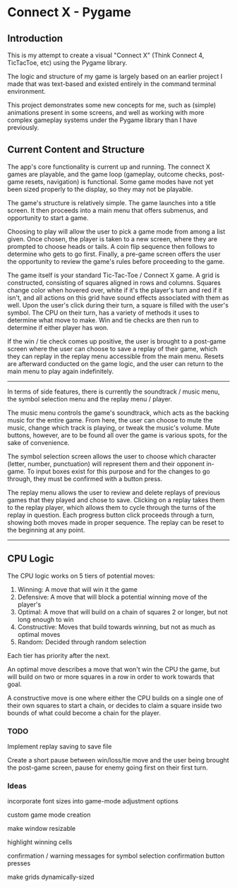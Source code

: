 # Connect X - Pygame

## Introduction

This is my attempt to create a visual "Connect X" (Think Connect 4, TicTacToe, etc) using the Pygame library. 

The logic and structure of my game is largely based on an earlier project I made that was text-based and existed
entirely in the command terminal environment. 

This project demonstrates some new concepts for me, such as (simple) animations present in some screens, and well as 
working with more complex gameplay systems under the Pygame library than I have previously. 

## Current Content and Structure

The app's core functionality is current up and running. The connect X games are playable, and the game loop 
(gameplay, outcome checks, post-game resets, navigation) is functional. Some game modes have not yet been sized 
properly to the display, so they may not be playable. 

The game's structure is relatively simple. The game launches into a title screen. It then proceeds into a main menu
that offers submenus, and opportunity to start a game. 

Choosing to play will allow the user to pick a game mode from among a list given. Once chosen, the player is taken to
a new screen, where they are prompted to choose heads or tails. A coin flip sequence then follows to determine who gets
to go first. Finally, a pre-game screen offers the user the opportunity to review the game's rules before proceeding to
the game.

The game itself is your standard Tic-Tac-Toe / Connect X game. A grid is constructed, consisting of squares aligned in
rows and columns. Squares change color when hovered over, white if it's the player's turn and red if it isn't, and all 
actions on this grid have sound effects associated with them as well. Upon the user's click during their turn, a square 
is filled with the user's symbol. The CPU on their turn, has a variety of methods it uses to determine what move to
make. Win and tie checks are then run to determine if either player has won. 

If the win / tie check comes up positive, the user is brought to a post-game screen where the user can choose to save 
a replay of their game, which they can replay in the replay menu accessible from the main menu. Resets are afterward
conducted on the game logic, and the user can return to the main menu to play again indefinitely.

---

In terms of side features, there is currently the soundtrack / music menu, the symbol selection menu and the replay
menu / player. 

The music menu controls the game's soundtrack, which acts as the backing music for the entire game. From here, the user
can choose to mute the music, change which track is playing, or tweak the music's volume. Mute buttons, however, are
to be found all over the game is various spots, for the sake of convenience. 

The symbol selection screen allows the user to choose which character (letter, number, punctuation) will represent them
and their opponent in-game. To input boxes exist for this purpose and for the changes to go through, they must be 
confirmed with a button press. 

The replay menu allows the user to review and delete replays of previous games that they played and chose to save. 
Clicking on a replay takes them to the replay player, which allows them to cycle through the turns of the replay in
question. Each progress button click proceeds through a turn, showing both moves made in proper sequence. The replay 
can be reset to the beginning at any point. 

---

## CPU Logic 

The CPU logic works on 5 tiers of potential moves:

1. Winning: A move that will win it the game
2. Defensive: A move that will block a potential winning move of the player's 
3. Optimal: A move that will build on a chain of squares 2 or longer, but not long enough to win
4. Constructive: Moves that build towards winning, but not as much as optimal moves
5. Random: Decided through random selection

Each tier has priority after the next. 

An optimal move describes a move that won't win the CPU the game, but will build on two or more squares in a row in 
order to work towards that goal. 

A constructive move is one where either the CPU builds on a single one of their own squares to start a chain, or 
decides to claim a square inside two bounds of what could become a chain for the player. 
 
### TODO

Implement replay saving to save file

Create a short pause between win/loss/tie move and the user being brought the post-game screen, pause for enemy going
first on their first turn.

### Ideas

incorporate font sizes into game-mode adjustment options

custom game mode creation

make window resizable

highlight winning cells

confirmation / warning messages for symbol selection confirmation button presses

make grids dynamically-sized

